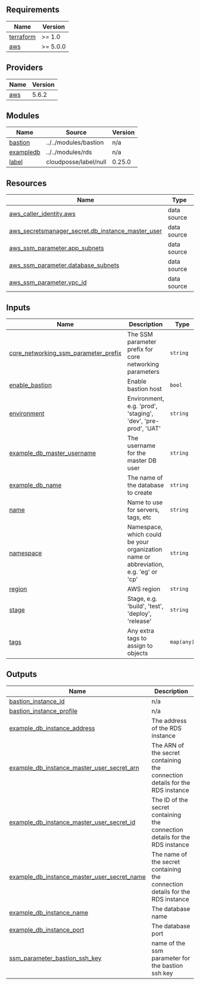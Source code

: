 <!-- BEGIN_TF_DOCS -->
## Requirements

| Name | Version |
|------|---------|
| <a name="requirement_terraform"></a> [terraform](#requirement\_terraform) | >= 1.0 |
| <a name="requirement_aws"></a> [aws](#requirement\_aws) | >= 5.0.0 |

## Providers

| Name | Version |
|------|---------|
| <a name="provider_aws"></a> [aws](#provider\_aws) | 5.6.2 |

## Modules

| Name | Source | Version |
|------|--------|---------|
| <a name="module_bastion"></a> [bastion](#module\_bastion) | ../../modules/bastion | n/a |
| <a name="module_exampledb"></a> [exampledb](#module\_exampledb) | ../../modules/rds | n/a |
| <a name="module_label"></a> [label](#module\_label) | cloudposse/label/null | 0.25.0 |

## Resources

| Name | Type |
|------|------|
| [aws_caller_identity.aws](https://registry.terraform.io/providers/hashicorp/aws/latest/docs/data-sources/caller_identity) | data source |
| [aws_secretsmanager_secret.db_instance_master_user](https://registry.terraform.io/providers/hashicorp/aws/latest/docs/data-sources/secretsmanager_secret) | data source |
| [aws_ssm_parameter.app_subnets](https://registry.terraform.io/providers/hashicorp/aws/latest/docs/data-sources/ssm_parameter) | data source |
| [aws_ssm_parameter.database_subnets](https://registry.terraform.io/providers/hashicorp/aws/latest/docs/data-sources/ssm_parameter) | data source |
| [aws_ssm_parameter.vpc_id](https://registry.terraform.io/providers/hashicorp/aws/latest/docs/data-sources/ssm_parameter) | data source |

## Inputs

| Name | Description | Type | Default | Required |
|------|-------------|------|---------|:--------:|
| <a name="input_core_networking_ssm_parameter_prefix"></a> [core\_networking\_ssm\_parameter\_prefix](#input\_core\_networking\_ssm\_parameter\_prefix) | The SSM parameter prefix for core networking parameters | `string` | n/a | yes |
| <a name="input_enable_bastion"></a> [enable\_bastion](#input\_enable\_bastion) | Enable bastion host | `bool` | `false` | no |
| <a name="input_environment"></a> [environment](#input\_environment) | Environment, e.g. 'prod', 'staging', 'dev', 'pre-prod', 'UAT' | `string` | `"development"` | no |
| <a name="input_example_db_master_username"></a> [example\_db\_master\_username](#input\_example\_db\_master\_username) | The username for the master DB user | `string` | `"root"` | no |
| <a name="input_example_db_name"></a> [example\_db\_name](#input\_example\_db\_name) | The name of the database to create | `string` | `"mydb"` | no |
| <a name="input_name"></a> [name](#input\_name) | Name to use for servers, tags, etc | `string` | `"name"` | no |
| <a name="input_namespace"></a> [namespace](#input\_namespace) | Namespace, which could be your organization name or abbreviation, e.g. 'eg' or 'cp' | `string` | `"development"` | no |
| <a name="input_region"></a> [region](#input\_region) | AWS region | `string` | `"us-west-2"` | no |
| <a name="input_stage"></a> [stage](#input\_stage) | Stage, e.g. 'build', 'test', 'deploy', 'release' | `string` | `null` | no |
| <a name="input_tags"></a> [tags](#input\_tags) | Any extra tags to assign to objects | `map(any)` | `{}` | no |

## Outputs

| Name | Description |
|------|-------------|
| <a name="output_bastion_instance_id"></a> [bastion\_instance\_id](#output\_bastion\_instance\_id) | n/a |
| <a name="output_bastion_instance_profile"></a> [bastion\_instance\_profile](#output\_bastion\_instance\_profile) | n/a |
| <a name="output_example_db_instance_address"></a> [example\_db\_instance\_address](#output\_example\_db\_instance\_address) | The address of the RDS instance |
| <a name="output_example_db_instance_master_user_secret_arn"></a> [example\_db\_instance\_master\_user\_secret\_arn](#output\_example\_db\_instance\_master\_user\_secret\_arn) | The ARN of the secret containing the connection details for the RDS instance |
| <a name="output_example_db_instance_master_user_secret_id"></a> [example\_db\_instance\_master\_user\_secret\_id](#output\_example\_db\_instance\_master\_user\_secret\_id) | The ID of the secret containing the connection details for the RDS instance |
| <a name="output_example_db_instance_master_user_secret_name"></a> [example\_db\_instance\_master\_user\_secret\_name](#output\_example\_db\_instance\_master\_user\_secret\_name) | The name of the secret containing the connection details for the RDS instance |
| <a name="output_example_db_instance_name"></a> [example\_db\_instance\_name](#output\_example\_db\_instance\_name) | The database name |
| <a name="output_example_db_instance_port"></a> [example\_db\_instance\_port](#output\_example\_db\_instance\_port) | The database port |
| <a name="output_ssm_parameter_bastion_ssh_key"></a> [ssm\_parameter\_bastion\_ssh\_key](#output\_ssm\_parameter\_bastion\_ssh\_key) | name of the ssm parameter for the bastion ssh key |
<!-- END_TF_DOCS -->